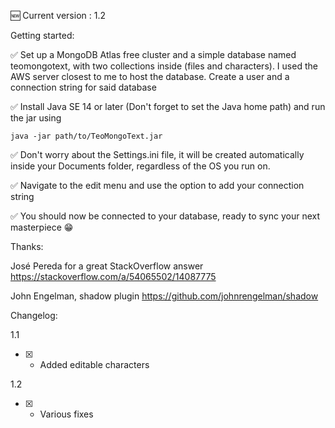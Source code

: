 
🆕  Current version : 1.2

Getting started:

✅  Set up a MongoDB Atlas free cluster and a simple database named teomongotext, with two collections inside (files and characters). I used the AWS server closest to me to host the database. Create a user and a connection string for said database

✅  Install Java SE 14 or later (Don't forget to set the Java home path) and run the jar using

```
java -jar path/to/TeoMongoText.jar
```

✅  Don't worry about the Settings.ini file, it will be created automatically inside your Documents folder, regardless of the OS you run on.

✅ Navigate to the edit menu and use the option to add your connection string

✅ You should now be connected to your database, ready to sync your next masterpiece 😁



Thanks:

José Pereda for a great StackOverflow answer
https://stackoverflow.com/a/54065502/14087775

John Engelman, shadow plugin
https://github.com/johnrengelman/shadow


Changelog:

1.1
- [x] - Added editable characters

1.2
- [x] - Various fixes

